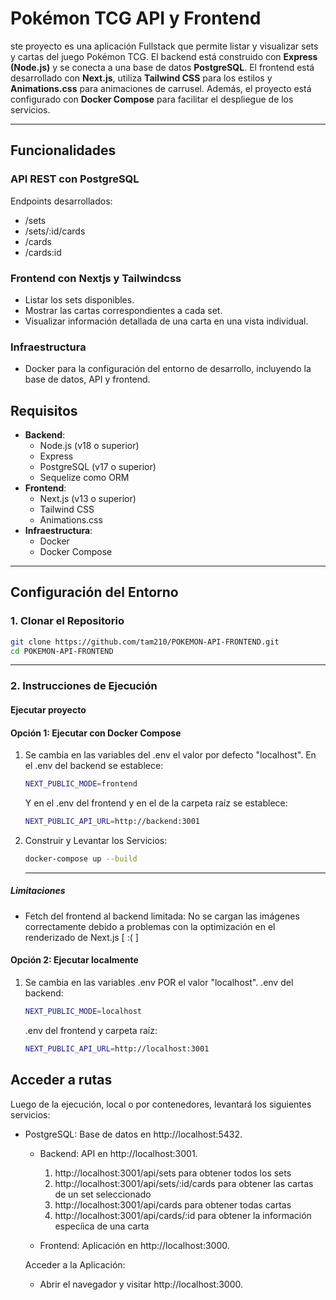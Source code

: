 # Pokémon TCG API y Frontend

ste proyecto es una aplicación Fullstack que permite listar y visualizar sets y cartas del juego Pokémon TCG. El backend está construido con **Express (Node.js)** y se conecta a una base de datos **PostgreSQL**. El frontend está desarrollado con **Next.js**, utiliza **Tailwind CSS** para los estilos y **Animations.css** para animaciones de carrusel. Además, el proyecto está configurado con **Docker Compose** para facilitar el despliegue de los servicios.

---

## Funcionalidades

### API REST con PostgreSQL
Endpoints desarrollados:
- /sets
- /sets/:id/cards
- /cards
- /cards:id
### Frontend con Nextjs y Tailwindcss
- Listar los sets disponibles.
- Mostrar las cartas correspondientes a cada set.
- Visualizar información detallada de una carta en una vista individual.

### Infraestructura
- Docker para la configuración del entorno de desarrollo, incluyendo la base de datos, API y frontend.


## Requisitos

- **Backend**:
  - Node.js (v18 o superior)
  - Express
  - PostgreSQL (v17 o superior)
  - Sequelize como ORM
- **Frontend**:
  - Next.js (v13 o superior)
  - Tailwind CSS
  - Animations.css
- **Infraestructura**:
  - Docker
  - Docker Compose

---


## Configuración del Entorno

### 1. **Clonar el Repositorio**

```bash
git clone https://github.com/tam210/POKEMON-API-FRONTEND.git
cd POKEMON-API-FRONTEND
```
---
### 2. Instrucciones de Ejecución

#### Ejecutar proyecto

#### Opción 1: Ejecutar con Docker Compose
1. Se cambia en las variables del .env el valor por defecto "localhost". 
    En el .env del backend se establece:
    ```bash
    NEXT_PUBLIC_MODE=frontend
    ```
    Y en el .env del frontend y en el de la carpeta raíz se establece:
    ```bash
    NEXT_PUBLIC_API_URL=http://backend:3001
    ```
   
2. Construir y Levantar los Servicios:
    ```bash
    docker-compose up --build
    ```
    ---

##### Limitaciones
- Fetch del frontend al backend limitada: No se cargan las imágenes correctamente debido a problemas con la optimización en el renderizado de Next.js [ :( ]

#### Opción 2: Ejecutar localmente

1. Se cambia en las variables .env POR el valor "localhost". 
    .env del backend:
    ```bash
    NEXT_PUBLIC_MODE=localhost
    ```
    .env del frontend y carpeta raíz:
    ```bash
    NEXT_PUBLIC_API_URL=http://localhost:3001
    ```

## Acceder a rutas
Luego de la ejecución, local o por contenedores, levantará los siguientes servicios:

- PostgreSQL: Base de datos en http://localhost:5432.

    - Backend: API en http://localhost:3001.
        1. http://localhost:3001/api/sets para obtener todos los sets
        2. http://localhost:3001/api/sets/:id/cards para obtener las cartas de un set seleccionado
        3. http://localhost:3001/api/cards para obtener todas cartas
        4. http://localhost:3001/api/cards/:id para obtener la información especíica de una carta

    - Frontend: Aplicación en http://localhost:3000.

    Acceder a la Aplicación:

    - Abrir el navegador y visitar http://localhost:3000.
